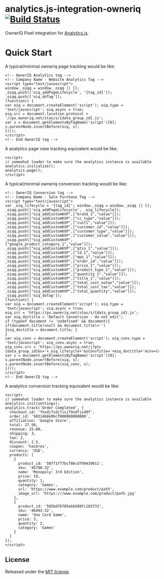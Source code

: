 # analytics.js-integration-owneriq [![Build Status][ci-badge]][ci-link]

OwnerIQ Pixel integration for [Analytics.js][].

# Quick Start

A typical/minimal owneriq page tracking would be like:

    <!-- OwnerIQ Analytics tag --> 
    <!-- Company Name - Website Analytics Tag --> 
    <script type="text/javascript"> 
    window._oiqq = window._oiqq || []; 
    _oiqq.push(['oiq_addPageLifecycle', '{tag_id}']); 
    _oiqq.push(['oiq_doTag']); 
    (function() { 
    var oiq = document.createElement('script'); oiq.type = 'text/javascript'; oiq.async = true; 
    oiq.src = document.location.protocol + '//px.owneriq.net/stas/s/{data_group_id}.js'; 
    var s = document.getElementsByTagName('script')[0]; s.parentNode.insertBefore(oiq, s); 
    })(); 
    </script> 
    <!-- End OwnerIQ tag --> 

A analytics page view tracking equivalent would be like:

    <script>
    // somewhat loader to make sure the analytics instance is available
    analytics.initialize();
    analytics.page();
    </script>

A typical/minimal owneriq conversion tracking would be like:

    <!-- OwnerIQ Conversion tag --> 
    <!-- Company Name - Sale Purchase Tag --> 
    <script type="text/javascript"> 
    var _oiq_lifecycle = '{tag_id}'; window._oiqq = window._oiqq || []; 
    _oiqq.push(['oiq_addPageLifecycle', _oiq_lifecycle]); 
    _oiqq.push(["oiq_addCustomKVP",["brand_1","value"]]); 
    _oiqq.push(["oiq_addCustomKVP",["cc_type","value"]]); 
    _oiqq.push(["oiq_addCustomKVP",["cust1","value"]]); 
    _oiqq.push(["oiq_addCustomKVP",["customer_id","value"]]); 
    _oiqq.push(["oiq_addCustomKVP",["customer_type","value"]]); 
    _oiqq.push(["oiq_addCustomKVP",["customer_value","value"]]); 
    _oiqq.push(["oiq_addCustomKVP",["google_product_category_1","value"]]); 
    _oiqq.push(["oiq_addCustomKVP",["gtin_1","value"]]); 
    _oiqq.push(["oiq_addCustomKVP",["id_1","value"]]); 
    _oiqq.push(["oiq_addCustomKVP",["mpn_1","value"]]); 
    _oiqq.push(["oiq_addCustomKVP",["order_id","value"]]); 
    _oiqq.push(["oiq_addCustomKVP",["price_1","value"]]); 
    _oiqq.push(["oiq_addCustomKVP",["product_type_1","value"]]); 
    _oiqq.push(["oiq_addCustomKVP",["quantity_1","value"]]); 
    _oiqq.push(["oiq_addCustomKVP",["title_1","value"]]); 
    _oiqq.push(["oiq_addCustomKVP",["total_cost_notax","value"]]); 
    _oiqq.push(["oiq_addCustomKVP",["total_cost_tax","value"]]); 
    _oiqq.push(["oiq_addCustomKVP",["total_quantity","value"]]); 
    _oiqq.push(['oiq_doTag']); 
    (function() { 
    var oiq = document.createElement('script'); oiq.type = 'text/javascript'; oiq.async = true; 
    oiq.src = 'https://px.owneriq.net/stas/s/{data_group_id}.js'; 
    var oiq_doctitle = 'Default Conversion - do not edit'; 
    if (typeof document != 'undefined' && document){ if(document.title!=null && document.title!='') 
    {oiq_doctitle = document.title; } 
    } 
    var oiq_conv = document.createElement('script'); oiq_conv.type = 'text/javascript'; oiq_conv.async = true; 
    oiq_conv.src = 'https://px.owneriq.net/j?pt={data_group_id}&s='+_oiq_lifecycle+'&sConvTitle='+oiq_doctitle+'&cnv=true'; 
    var s = document.getElementsByTagName('script')[0]; s.parentNode.insertBefore(oiq, s); 
    s.parentNode.insertBefore(oiq_conv, s); 
    })(); 
    </script> 
    <!-- End OwnerIQ tag --> 
    
A analytics conversion tracking equivalent would be like:

    <script>
    // somewhat loader to make sure the analytics instance is available
    analytics.init(settings);
    analytics.track('Order Completed', {
      checkout_id: 'fksdjfsdjfisjf9sdfjsd9f',
      order_id: '50314b8e9bcf000000000000',
      affiliation: 'Google Store',
      total: 27.50,
      revenue: 25.00,
      shipping: 3,
      tax: 2,
      discount: 2.5,
      coupon: 'hasbros',
      currency: 'USD',
      products: [
        {
          product_id: '507f1f77bcf86cd799439011',
          sku: '45790-32',
          name: 'Monopoly: 3rd Edition',
          price: 19,
          quantity: 1,
          category: 'Games',
          url: 'https://www.example.com/product/path',
          image_url: 'https:///www.example.com/product/path.jpg'
        },
        {
          product_id: '505bd76785ebb509fc183733',
          sku: '46493-32',
          name: 'Uno Card Game',
          price: 3,
          quantity: 2,
          category: 'Games'
        }
      ]
    });
    </script>


## License

Released under the [MIT license](LICENSE).


[Analytics.js]: https://segment.com/docs/libraries/analytics.js/
[ci-link]: https://circleci.com/gh/segment-integrations/analytics.js-integration-google-analytics
[ci-badge]: https://circleci.com/gh/segment-integrations/analytics.js-integration-google-analytics.svg?style=svg
